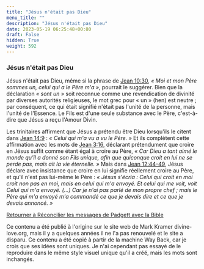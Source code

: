 ```yaml
---
title: "Jésus n'était pas Dieu"
menu_title: ""
description: "Jésus n'était pas Dieu"
date: 2023-05-19 06:25:48+00:80
draft: False
hidden: True
weight: 592
---
```

### Jésus n'était pas Dieu

Jésus n'était pas Dieu, même si la phrase de [Jean 10:30](https://saintebible.com/john/10-30.htm), *« Moi et mon Père sommes un, celui qui a le Père m'a »*, pourrait le suggérer. Bien que la déclaration *« sont un »* soit reconnue comme une revendication de divinité par diverses autorités religieuses, le mot grec pour « un » (hen) est neutre ; par conséquent, ce qui était signifié n'était pas l'unité de la personne, mais l'unité de l'Essence. Le Fils est d'une seule substance avec le Père, c'est-à-dire que Jésus a reçu l'Amour Divin.

Les trinitaires affirment que Jésus a prétendu être Dieu lorsqu'ils le citent dans [Jean 14:9](https://saintebible.com/john/14-9.htm) : *« Celui qui m'a vu a vu le Père. »* Et ils complètent cette affirmation avec les mots de [Jean 3:16](https://saintebible.com/john/3-16.htm), déclarant prétendument que croire en Jésus suffit comme étant égal à croire au Père, *« Car Dieu a tant aimé le monde qu'il a donné son Fils unique, afin que quiconque croit en lui ne se perde pas, mais ait la vie éternelle. »* Mais dans [Jean 12:44-49](https://saintebible.com/john/12-44.htm), Jésus déclare avec insistance que croire en lui signifie réellement croire au Père, et qu'il n'est pas lui-même le Père : *« Jésus s'écria : Celui qui croit en moi croit non pas en moi, mais en celui qui m'a envoyé. Et celui qui me voit, voit Celui qui m'a envoyé. (...) Car je n'ai pas parlé de mon propre chef ; mais le Père qui m'a envoyé m'a commandé ce que je devais dire et ce que je devais annoncé. »*

[Retourner à Réconcilier les messages de Padgett avec la Bible](/9-fr-topical-subjects/9-9-fr-reconciling-the-padgett-messages-to-the-bible/)

Ce contenu a été publié à l'origine sur le site web de Mark Kramer divine-love.org, mais il y a quelques années il ne l'a pas renouvelé et le site a disparu. Ce contenu a été copié à partir de la machine Way Back, car je crois que ses idées sont uniques. Je n'ai cependant pas essayé de le reproduire dans le même style visuel unique qu'il a créé, mais les mots sont inchangés.
